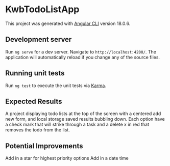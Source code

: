 # KwbTodoListApp

This project was generated with [Angular CLI](https://github.com/angular/angular-cli) version 18.0.6.

## Development server

Run `ng serve` for a dev server. Navigate to `http://localhost:4200/`. The application will automatically reload if you change any of the source files.

## Running unit tests

Run `ng test` to execute the unit tests via [Karma](https://karma-runner.github.io).

## Expected Results

A project displaying todo lists at the top of the screen with a centered add new form, and local storage saved results bubbling down. Each option have a check mark that will strike through a task and a delete x in red that removes the todo from the list.

## Potential Improvements

Add in a star for highest priority options
Add in a date time
